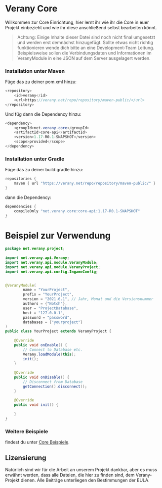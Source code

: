 Verany Core
=============

Willkommen zur Core Einrichtung,
hier lernt ihr wie ihr die Core in euer Projekt einbezieht und wie ihr diese anschließend selbst bearbeiten könnt.

> Achtung: Einige Inhalte dieser Datei sind noch nicht final umgesetzt und werden erst demnächst hinzugefügt. Sollte etwas nicht richtig funktionieren wende dich bitte an eine Development-Team Leitung. Beispielsweise sollen die Verbindungsdaten und Informationen im VeranyModule in eine JSON auf dem Server ausgelagert werden.

### Installation unter Maven

Füge das zu deiner pom.xml hinzu:
```java
<repository>
    <id>verany</id>
    <url>https://verany.net/repo/repository/maven-public/</url>
</repository>
```

Und füg dann die Dependency hinzu:
```java
<dependency>
    <groupId>net.verany.core</groupId>
    <artifactId>core-api</artifactId>
    <version>1.17-R0.1-SNAPSHOT</version>
    <scope>provided</scope>
</dependency>
```

### Installation unter Gradle

Füge das zu deiner build.gradle hinzu:
```java
repositories {
    maven { url "https://verany.net/repo/repository/maven-public/" }
}
```
dann die Dependency:
```java
dependencies {
    compileOnly "net.verany.core:core-api:1.17-R0.1-SNAPSHOT"
}
```

Beispiel zur Verwendung
=============
```java
package net.verany.project;
 
import net.verany.api.Verany;
import net.verany.api.module.VeranyModule;
import net.verany.api.module.VeranyProject;
import net.verany.api.config.IngameConfig;

 
@VeranyModule(
        name = "YourProject",
        prefix = "YourProject",
        version = "2021.6.1", // Jahr, Monat und die Versionsnummer 
        authors = {"Notch"},
        user = "ProjectDatabase",
        host = "127.0.0.1",
        password = "password",
        databases = {"yourproject"}
)
public class YourProject extends VeranyProject {
 
    @Override
    public void onEnable() {
        // Connect to Database etc.
        Verany.loadModule(this);
        init();
    }
 
    @Override
    public void onDisable() {
        // Disconnect from Database
        getConnection().disconnect();
    }
 
    @Override
    public void init() {
 
    }
}
```

### Weitere Beispiele
findest du unter [Core Beispiele](https://github.com/verany-network/core/discussions/12).


Lizensierung
---------------------------

Natürlich sind wir für die Arbeit an unserem Projekt dankbar, aber es muss erwähnt werden, dass alle Dateien, die hier zu finden sind, dem Verany-Projekt dienen.
Alle Beiträge unterliegen den Bestimmungen der EULA.
